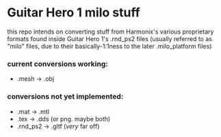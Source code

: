 # Guitar Hero 1 milo stuff

this repo intends on converting stuff from Harmonix's various proprietary formats found inside Guitar Hero 1's .rnd_ps2 files (usually referred to as "milo" files, due to their basically-1:1ness to the later .milo_platform files)

### current conversions working:

* .mesh -> .obj

### conversions not yet implemented:

* .mat -> .mtl
* .tex -> .dds (or png. maybe both)
* .rnd_ps2 -> .gltf (*very* far off)